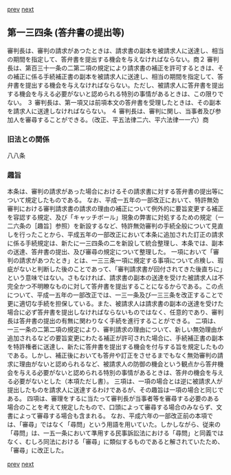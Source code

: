 [prev](/specific/markdowns/特許法/194_Mp-Ch_6-At_133_2.md)
[next](/specific/markdowns/特許法/196_Mp-Ch_6-At_134_2.md)
## 第一三四条 (答弁書の提出等)
審判長は、審判の請求があつたときは、請求書の副本を被請求人に送達し、相当の期間を指定して、答弁書を提出する機会を与えなければならない。商２ 審判長は、第百三十一条の二第二項の規定により請求書の補正を許可するときは、その補正に係る手続補正書の副本を被請求人に送達し、相当の期間を指定して、答弁書を提出する機会を与えなければならない。ただし、被請求人に答弁書を提出する機会を与える必要がないと認められる特別の事情があるときは、この限りでない。
３ 審判長は、第一項又は前項本文の答弁書を受理したときは、その副本を請求人に送達しなければならない。
４ 審判長は、審判に関し、当事者及び参加人を審尋することができる。（改正、平五法律二六、平六法律一一六）商

### 旧法との関係
八八条

### 趣旨
本条は、審判の請求があった場合におけるその請求書に対する答弁書の提出等について規定したものである。
なお、平成一五年の一部改正において、特許無効審判における審判請求書の請求の理由の補正について例外的に要旨変更する補正を容認する規定、及び「キャッチボール」現象の弊害に対処するための規定（一二六条の［趣旨］参照）を新設するなど、特許無効審判の手続全般について見直しを行ったことから、平成五年の一部改正において本条に追加された訂正の請求に係る手続規定は、新たに一三四条の二を新設して統合整理し、本条では、副本の送達、答弁書の提出、及び審尋の規定について整理した。
一項において「審判の請求があつたとき」とは、一三三条一項に規定する事項について点検し、瑕疵がないと判断した後のことであって、「審判請求書が回付されてきた後直ちに」という意味ではない。さもなければ、請求書の副本の送達を受けた被請求人は不完全かつ不明瞭なものに対して答弁書を提出することになるからである。この点について、平成一五年の一部改正では、一三一条及び一三三条を改正することで更に適切な手続を担保している。また、被請求人は請求書の副本の送達を受けた場合に必ず答弁書を提出しなければならないものではなく、任意的であり、審判長は答弁書の提出の有無に関わりなく手続を進行することができる。
二項は、一三一条の二第二項の規定により、審判請求の理由について、新しい無効理由が追加されるなどの要旨変更にわたる補正が許可された場合に、手続補正書の副本を特許権者に送達し、新たに答弁書を提出する機会を付与する旨を規定したものである。しかし、補正後においても答弁や訂正をさせるまでもなく無効審判の請求に理由がないと認められるなど、被請求人の防御の機会という観点から答弁機会を与える必要がないと認められる特別の事情があるときは、答弁の機会を与える必要がないとした（本項ただし書）。
三項は、一項の場合とは逆に被請求人が提出したものを請求人に送達するわけであるが、その趣旨は一項の場合と同じである。
四項は、審理をするに当たって審判長が当事者等を審尋する必要のある場合のことを考えて規定したもので、口頭によって審尋する場合のみならず、文書によって審尋する場合も含まれる。
なお、平成六年の一部改正前の本項では、「審尋」ではなく「尋問」という用語を用いていた。しかしながら、従来の「尋問」は、一五一条において準用する民事訴訟法における「尋問」と同義ではなく、むしろ同法における「審尋」に類似するものであると解されていたため、「審尋」に改正した。

[prev](/specific/markdowns/特許法/194_Mp-Ch_6-At_133_2.md)
[next](/specific/markdowns/特許法/196_Mp-Ch_6-At_134_2.md)